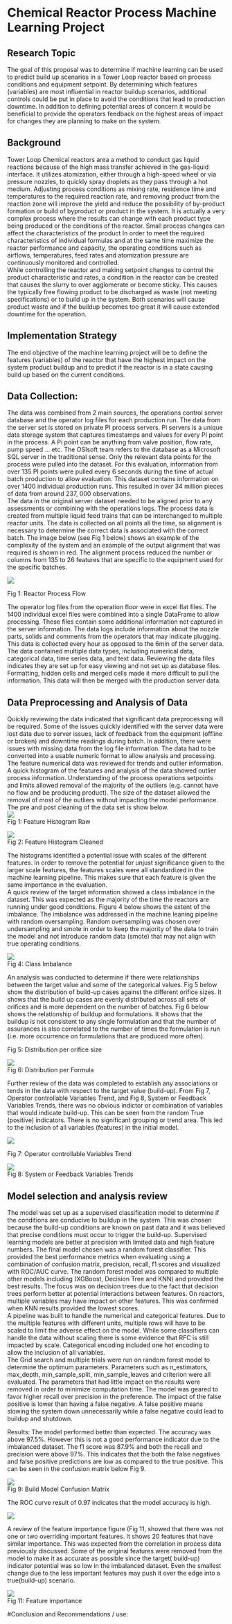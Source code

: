 # Chemical Reactor Process Machine Learning Project 

## Research Topic
The goal of this proposal was to determine if machine learning can be used to predict build up scenarios in a Tower Loop reactor based on process conditions and equipment setpoint.  By determining which features (variables) are most influential in reactor buildup scenarios, additional controls could be put in place to avoid the conditions that lead to production downtime. In addition to defining potential areas of concern it would be beneficial to provide the operators feedback on the highest areas of impact for changes they are planning to make on the system. 

## Background
Tower Loop Chemical reactors area a method to conduct gas liquid reactions because of the high mass transfer achieved in the gas-liquid interface.  It utilizes atomization, either through a high-speed wheel or via pressure nozzles, to quickly spray droplets as they pass through a hot medium.   Adjusting process conditions as mixing rate, residence time and temperatures to the required reaction rate, and removing product from the reaction zone will improve the yield and reduce the possibility of by-product formation or build of byproduct or product in the system.  It is actually a very complex process where the results can change with each product type being produced or the conditions of the reactor.  Small process changes can affect the characteristics of the product  In order to meet the required characteristics of individual formulas and at the same time maximize the reactor performance and capacity, the operating conditions such as airflows, temperatures, feed rates and atomization pressure are continuously monitored and controlled.   
While controlling the reactor and making setpoint changes to control the product characteristic and rates, a condition in the reactor can be created that causes the slurry to over agglomerate or become sticky.  This causes the typically free flowing product to be discharged as waste (not meeting specifications) or to build up in the system.  Both scenarios will cause product waste and if the buildup becomes too great it will cause extended downtime for the operation.  

## Implementation Strategy
The end objective of the machine learning project will be to define the features (variables) of the reactor that have the highest impact on the system product buildup and to predict if the reactor is in a state causing build up based on the current conditions.

## Data Collection:
The data was combined from 2 main sources, the operations control server database and the operator log files for each production run. 
The data from the server set is stored on private PI process servers.  Pi servers is a unique data storage system that captures timestamps and values for every PI point in the process.  A Pi point can be anything from valve position, flow rate, pump speed … etc.   The OSIsoft team refers to the database as a Microsoft SQL server in the traditional sense.  Only the relevant data points for the process were pulled into the dataset.  For this evaluation, information from over 135 PI points were pulled every 6 seconds during the time of actual batch production to allow evaluation.   This dataset contains information on over 1400 individual production runs.  This resulted in over 34 million pieces of data from around 237, 000 observations.    
The data in the original server dataset needed to be aligned prior to any assessments or combining with the operations logs.  The process data is created from multiple liquid feed trains that can be interchanged to multiple reactor units.  The data is collected on all points all the time, so alignment is necessary to determine the correct data is associated with the correct batch.    The image below (see Fig 1 below) shows an example of the complexity of the system and an example of the output alignment that was required is shown in red.   The alignment process reduced the number or columns from 135 to 26 features that are specific to the equipment used for the specific batches.  

![](reactors.png)  

Fig 1: Reactor Process Flow

The operator log files from the operation floor were in excel flat files.   The 1400 individual excel files were combined into a single DataFrame to allow processing.  These files contain some additional information not captured in the server information. The data logs include information about the nozzle parts, solids and comments from the operators that may indicate plugging.  This data is collected every hour as opposed to the 6min of the server data.  The data contained multiple data types, including numerical data, categorical data, time series data, and text data. Reviewing the data files indicates they are set up for easy viewing and not set up as database files. Formatting, hidden cells and merged cells made it more difficult to pull the information.  This data will then be merged with the production server data.


## Data Preprocessing and Analysis of Data
Quickly reviewing the data indicated that significant data preprocessing will be required.  Some of the issues quickly identified with the server data were lost data due to server issues, lack of feedback from the equipment (offline or broken) and downtime readings during batch.  In addition, there were issues with missing data from the log file information.   The data had to be converted into a usable numeric format to allow analysis and processing.   
The feature numerical data was reviewed for trends and outlier information.   A quick histogram of the features and analysis of the data showed outlier process information. Understanding of the process operations setpoints and limits allowed removal of the majority of the outliers (e.g. cannot have no flow and be producing product).  The size of the dataset allowed the removal of most of the outliers without impacting the model performance.  The pre and post cleaning of the data set is show below.   
 ![](histogrambefore.jpg)  
Fig 1:  Feature Histogram Raw




 ![](histogramafterclean.jpg)  
Fig 2: Feature Histogram Cleaned

The histograms identified a potential issue with scales of the different features.  In order to remove the potential for unjust significance given to the larger scale features, the features scales were all standardized in the machine learning pipeline.   This makes sure that each feature is given the same importance in the evaluation.  
A quick review of the target information showed a class imbalance in the dataset.   This was expected as the majority of the time the reactors are running under good conditions.   Figure 4 below shows the extent of the imbalance.  The imbalance was addressed in the machine leaning pipeline with random oversampling.  Random oversampling was chosen over undersampling and smote in order to keep the majority of the data to train the model and not introduce random data (smote) that may not align with true operating conditions.  



 ![](imbalance.jpg)  
Fig 4: Class Imbalance 

An analysis was conducted to determine if there were relationships between the target value and some of the categorical values.    Fig 5 below show the distribution of build-up cases against the different orifice sizes.  It shows that the build up cases are evenly distributed across all sets of orifices and is more dependent on the number of batches.  Fig 6 below shows the relationship of buildup and formulations.  It shows that the buildup is not consistent to any single formulation and that the number of assurances is also correlated to the number of times the formulation is run (i.e.  more occurrence on formulations that are produced more often).  


 
Fig 5:  Distribution per orifice size


 ![](issuebynozzle.jpg)  
Fig 6:  Distribution per Formula

Further review of the data was completed to establish any associations or tends in the data with respect to the target value (build-up).     From Fig 7, Operator controllable Variables Trend, and Fig 8, System or Feedback Variables Trends, there was no obvious indictor or combination of variables that would indicate build-up.  This can be seen from the random True (positive) indicators.  There is no significant grouping or trend area.  This led to the inclusion of all variables (features) in the initial model.   


 ![](issuedistbyform.jpg)  

Fig 7:  Operator controllable Variables Trend 

  ![](issuedistbycontrol.jpg)  
Fig 8:  System or Feedback Variables Trends

## Model selection and analysis review

The model was set up as a supervised classification model to determine if the conditions are conducive to buildup in the system.  This was chosen because the build-up conditions are known on past data and it was believed that precise conditions must occur to trigger the build-up.  Supervised learning models are better at precision with limited data and high feature numbers.   The final model chosen was a random forest classifier.  This provided the best performance metrics when evaluating using a combination of confusion matrix, precision, recall, f1 scores and visualized with ROC/AUC curve.  The random forest model was compared to multiple other models including (XGBoost, Decision Tree and KNN) and provided the best results.  The focus was on decision trees due to the fact that decision trees perform better at potential interactions between features. On reactors, multiple variables may have impact on other features. This was confirmed when KNN results provided the lowest scores.    
A pipeline was built to handle the numerical and categorical features.   Due to the multiple features with different units, multiple rows will have to be scaled to limit the adverse effect on the model. While some classifiers can handle the data without scaling there is some evidence that RFC is still impacted by scale.  Categorical encoding included one hot encoding to allow the inclusion of all variables.   
The Grid search and multiple trials were run on random forest model to determine the optimum parameters.   Parameters such as n_estimators, max_depth, min_sample_split, min_sample_leaves and criterion were all evaluated.  The parameters that had little impact on the results were removed in order to minimize computation time.   The model was geared to favor higher recall over precision in the preference. The impact of the false positive is lower than having a false negative. A false positive means slowing the system down unnecessarily while a false negative could lead to buildup and shutdown.  

Results: 
The model performed better than expected.  The accuracy was above 97.5%.  However this is not a good performance indicator due to the imbalanced dataset.   The f1 score was 87.9% and both the recall and precision were above 97%.  This indicates that the both the false negatives and false positive predictions are low as compared to the true positive.   This can be seen in the confusion matrix below Fig 9.  


  ![](confusionmatrix.jpg)  
 Fig 9:  Build Model Confusion Matrix


The ROC curve result of 0.97 indicates that the model accuracy is high.  

![](roccurve.jpg)  
 
A review of the feature importance figure (Fig 11, showed that there was not one or two overriding important features.  It shows 20 features that have similar importance.  This was expected from the correlation in process data previously discussed.   Some of the original features were removed from the model to make it as accurate as possible since the target( build-up) indicator potential was so low in the imbalanced dataset.  Even the smallest change due to the less important features may push it over the edge into a true(build-up) scenario.   

 
![](featimportance.jpg)  
Fig 11:   Feature importance




#Conclusion and Recommendations / use:   






